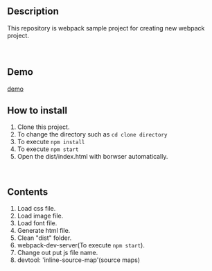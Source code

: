 ## Description
This repository is webpack sample project for creating new webpack project.  
<br/><br/>

## Demo
[demo](https://fukugit.github.io/js-library-animejs/)
<br/>

## How to install
1. Clone this project.  
2. To change the directory such as `cd clone directory`  
3. To execute `npm install`
4. To execute `npm start`
5. Open the dist/index.html with borwser automatically.  
<br/>

## Contents
1. Load css file.  
2. Load image file.  
3. Load font file.  
4. Generate html file.  
5. Clean "dist" folder.  
6. webpack-dev-server(To execute `npm start`).  
7. Change out put js file name.  
8. devtool: 'inline-source-map'(source maps)  
<br/>



